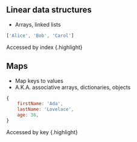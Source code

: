 ## Linear data structures

* Arrays, linked lists


<div class="row">
<div class="cell-3">

```js
['Alice', 'Bob', 'Carol']
```
</div>
<div class="cell-3">

Accessed by index {.highlight}

</div>
</div>

## Maps

* Map keys to values
* A.K.A. associative arrays, dictionaries, objects

<div class="row">
<div class="cell-3">

```js
{
    firstName: 'Ada',
    lastName: 'Lovelace',
    age: 36,
}
```
</div>
<div class="cell-3">

Accessed by key {.highlight}

</div>
</div>

